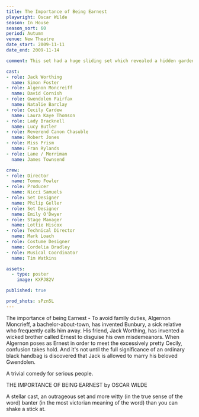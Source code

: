 ```yaml
---
title: The Importance of Being Earnest
playwright: Oscar Wilde
season: In House
season_sort: 60
period: Autumn
venue: New Theatre
date_start: 2009-11-11
date_end: 2009-11-14

comment: This set had a huge sliding set which revealed a hidden garden!

cast:
- role: Jack Worthing
  name: Simon Foster
- role: Algenon Moncreiff
  name: David Cornish
- role: Gwendolen Fairfax
  name: Natalie Barclay
- role: Cecily Cardew
  name: Laura Kaye Thomson
- role: Lady Bracknell
  name: Lucy Butler
- role: Reverend Canon Chasuble
  name: Robert Jones
- role: Miss Prism
  name: Fran Rylands
- role: Lane / Merriman
  name: James Townsend

crew:
- role: Director
  name: Tommo Fowler
- role: Producer
  name: Nicci Samuels
- role: Set Designer
  name: Philip Geller
- role: Set Designer
  name: Emily O'Dwyer
- role: Stage Manager
  name: Lottie Hiscox
- role: Technical Director
  name: Mark Loach
- role: Costume Designer
  name: Cordelia Bradley
- role: Musical Coordinator
  name: Tim Watkins

assets:
  - type: poster
    image: KXPJ82V

published: true

prod_shots: sPzn5L
---
```


The importance of being Earnest - To avoid family duties, Algernon Moncrieff, a bachelor-about-town, has invented Bunbury, a sick relative who frequently calls him away. His friend, Jack Worthing, has invented a wicked brother called Ernest to disguise his own misdemeanors. When Algernon poses as Ernest in order to meet the excessively pretty Cecily, confusion takes hold. And it's not until the full significance of an ordinary black handbag is discovered that Jack is allowed to marry his beloved Gwendolen.

A trivial comedy for serious people.

THE IMPORTANCE OF BEING EARNEST by OSCAR WILDE

A stellar cast, an outrageous set and more witty (in the true sense of the word) banter (in the most victorian meaning of the word) than you can shake a stick at.
